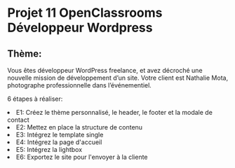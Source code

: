 <H1>Projet 11 OpenClassrooms Développeur Wordpress</H1>

<H2>Thème:</H2>
<p>Vous êtes développeur WordPress freelance, et avez décroché une nouvelle mission de développement d’un site. Votre client est Nathalie Mota, photographe professionnelle dans l’événementiel.</p>

<p>6 étapes à réaliser:</p>
<li>E1: Créez le thème personnalisé, le header, le footer et la modale de contact</li>
<li>E2: Mettez en place la structure de contenu</li>
<li>E3: Intégrez le template single</li>
<li>E4: Intégrez la page d'accueil</li>
<li>E5: Intégrez la lightbox</li>
<li>E6: Exportez le site pour l'envoyer à la cliente</li>
